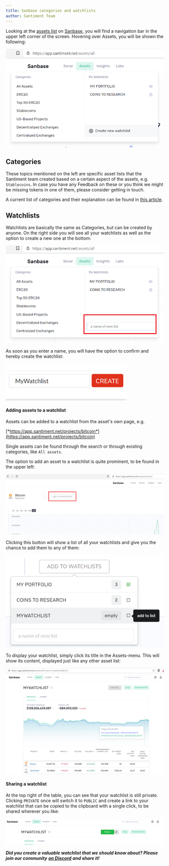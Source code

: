 ```yaml
---
title: Sanbase categories and watchlists
author: Santiment Team
---
```


Looking at the [assets
list](/intercom-articles/getting-started/sanbase/the-assets-page)
on [Sanbase](https://app.santiment.net/assets/all), you will find a
navigation bar in the upper left corner of the screen. Hovering over
Assets, you will be shown the following:

![](20_watchlist_menu.png)

## Categories


These topics mentioned on the left are specific asset lists that the
Santiment team created based on a certain aspect of the assets, e.g.
`Stablecoins`. In case you have any Feedback on these or you think we
might be missing tokens in one of them, please consider getting in
touch.

A current list of categories and their explanation can be found in [this
article](/intercom-articles/getting-started/sanbase/navigating-through-sanbase).


## Watchlists

Watchlists are basically the same as Categories, but can be created by
anyone. On the right side you will see all your watchlists as well as
the option to create a new one at the bottom:

![](21_new_watchlist.png)

As soon as you enter a name, you will have the option to confirm and
hereby create the watchlist:

![](22_my_watchlist.png)

#### Adding assets to a watchlist

Assets can be added to a watchlist from the asset's own page, e.g.

[*https://app.santiment.net/projects/bitcoin*](https://app.santiment.net/projects/bitcoin)

Single assets can be found through the search or through existing
categories, like `All assets`.

The option to add an asset to a watchlist is quite prominent, to be
found in the upper left:

![](23_add_asset_to_watchlist.png)

Clicking this button will show a list of all your watchlists and give
you the chance to add them to any of them:

![](24_add_asset_to_watchlist_2.png)

To display your watchlist, simply click its title in the Assets-menu.
This will show its content, displayed just like any other asset list:

![](25_finished_watchlist.png)

#### Sharing a watchlist

At the top right of the table, you can see that your watchlist is still
private. Clicking `PRIVATE` once will switch it to `PUBLIC` and
create a link to your watchlist that can be copied to the clipboard with
a single click, to be shared wherever you like:

![](26_public_watchlist.png)

***Did you create a valuable watchlist that we should know about? Please
join our community*** [***on Discord***](https://santiment.net/discord)
***and share it!***
